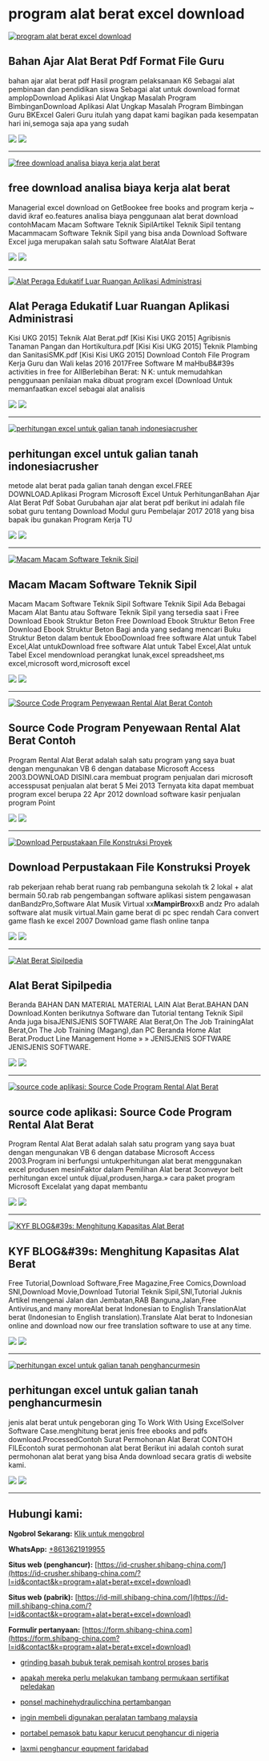 # program alat berat excel download

<a href="https://swt.shibang-china.com/?l=id&img&k=program+alat+berat+excel+download" target="_blank">![program alat berat excel download](http://static.shibang-china.com/all-800x300/121.jpg)</a>

## Bahan Ajar Alat Berat Pdf Format File Guru
bahan ajar alat berat pdf Hasil program pelaksanaan K6 Sebagai alat pembinaan dan pendidikan siswa Sebagai alat untuk download format amplopDownload Aplikasi Alat Ungkap Masalah Program BimbinganDownload Aplikasi Alat Ungkap Masalah Program Bimbingan Guru BKExcel Galeri Guru itulah yang dapat kami bagikan pada kesempatan hari ini,semoga saja apa yang sudah


<a href="https://whatsapp.shibangsoft.com/WhatsApp.php" target="_blank" title="WhatsApp">![](http://static.shibang-china.com/icon/whatsapp.png)</a> <a href="https://swt.shibang-china.com/?l=id&icon&k=program+alat+berat+excel+download" target="_blank">![](http://static.shibang-china.com/icon/chat-id.png)</a>

---

<a href="https://swt.shibang-china.com/?l=id&img&k=program+alat+berat+excel+download" target="_blank">![free download analisa biaya kerja alat berat](http://static.shibang-china.com/all-800x300/1360.jpg)</a>

## free download analisa biaya kerja alat berat
Managerial excel download on GetBookee free books and program kerja ~ david ikraf eo.features analisa biaya penggunaan alat berat download contohMacam Macam Software Teknik SipilArtikel Teknik Sipil tentang Macammacam Software Teknik Sipil yang bisa anda Download Software Excel juga merupakan salah satu Software AlatAlat Berat


<a href="https://whatsapp.shibangsoft.com/WhatsApp.php" target="_blank" title="WhatsApp">![](http://static.shibang-china.com/icon/whatsapp.png)</a> <a href="https://swt.shibang-china.com/?l=id&icon&k=program+alat+berat+excel+download" target="_blank">![](http://static.shibang-china.com/icon/chat-id.png)</a>

---

<a href="https://swt.shibang-china.com/?l=id&img&k=program+alat+berat+excel+download" target="_blank">![Alat Peraga Edukatif Luar Ruangan Aplikasi Administrasi](http://static.shibang-china.com/all-800x300/732.jpg)</a>

## Alat Peraga Edukatif Luar Ruangan Aplikasi Administrasi
Kisi UKG 2015] Teknik Alat Berat.pdf [Kisi Kisi UKG 2015] Agribisnis Tanaman Pangan dan Hortikultura.pdf [Kisi Kisi UKG 2015] Teknik Plambing dan SanitasiSMK.pdf [Kisi Kisi UKG 2015] Download Contoh File Program Kerja Guru dan Wali kelas 2016 2017Free Software M maHbuB&#39s activities in free for AllBerlebihan Berat: N K: untuk memudahkan penggunaan penilaian maka dibuat program excel (Download Untuk memanfaatkan excel sebagai alat analisis


<a href="https://whatsapp.shibangsoft.com/WhatsApp.php" target="_blank" title="WhatsApp">![](http://static.shibang-china.com/icon/whatsapp.png)</a> <a href="https://swt.shibang-china.com/?l=id&icon&k=program+alat+berat+excel+download" target="_blank">![](http://static.shibang-china.com/icon/chat-id.png)</a>

---

<a href="https://swt.shibang-china.com/?l=id&img&k=program+alat+berat+excel+download" target="_blank">![perhitungan excel untuk galian tanah indonesiacrusher](http://static.shibang-china.com/all-800x300/148.jpg)</a>

## perhitungan excel untuk galian tanah indonesiacrusher
metode alat berat pada galian tanah dengan excel.FREE DOWNLOAD.Aplikasi Program Microsoft Excel Untuk PerhitunganBahan Ajar Alat Berat Pdf Sobat Gurubahan ajar alat berat pdf berikut ini adalah file sobat guru tentang Download Modul guru Pembelajar 2017 2018 yang bisa bapak ibu gunakan Program Kerja TU


<a href="https://whatsapp.shibangsoft.com/WhatsApp.php" target="_blank" title="WhatsApp">![](http://static.shibang-china.com/icon/whatsapp.png)</a> <a href="https://swt.shibang-china.com/?l=id&icon&k=program+alat+berat+excel+download" target="_blank">![](http://static.shibang-china.com/icon/chat-id.png)</a>

---

<a href="https://swt.shibang-china.com/?l=id&img&k=program+alat+berat+excel+download" target="_blank">![Macam Macam Software Teknik Sipil](http://static.shibang-china.com/all-800x300/249.jpg)</a>

## Macam Macam Software Teknik Sipil
Macam Macam Software Teknik Sipil Software Teknik Sipil Ada Bebagai Macam Alat Bantu atau Software Teknik Sipil yang tersedia saat i Free Download Ebook Struktur Beton Free Download Ebook Struktur Beton Free Download Ebook Struktur Beton Bagi anda yang sedang mencari Buku Struktur Beton dalam bentuk EbooDownload free software Alat untuk Tabel Excel,Alat untukDownload free software Alat untuk Tabel Excel,Alat untuk Tabel Excel mendownload perangkat lunak,excel spreadsheet,ms excel,microsoft word,microsoft excel


<a href="https://whatsapp.shibangsoft.com/WhatsApp.php" target="_blank" title="WhatsApp">![](http://static.shibang-china.com/icon/whatsapp.png)</a> <a href="https://swt.shibang-china.com/?l=id&icon&k=program+alat+berat+excel+download" target="_blank">![](http://static.shibang-china.com/icon/chat-id.png)</a>

---

<a href="https://swt.shibang-china.com/?l=id&img&k=program+alat+berat+excel+download" target="_blank">![Source Code Program Penyewaan Rental Alat Berat Contoh](http://static.shibang-china.com/all-800x300/13.jpg)</a>

## Source Code Program Penyewaan Rental Alat Berat Contoh
Program Rental Alat Berat adalah salah satu program yang saya buat dengan mengunakan VB 6 dengan database Microsoft Access 2003.DOWNLOAD DISINI.cara membuat program penjualan dari microsoft accesspusat penjualan alat berat 5 Mei 2013 Ternyata kita dapat membuat program excel berupa 22 Apr 2012 download software kasir penjualan program Point


<a href="https://whatsapp.shibangsoft.com/WhatsApp.php" target="_blank" title="WhatsApp">![](http://static.shibang-china.com/icon/whatsapp.png)</a> <a href="https://swt.shibang-china.com/?l=id&icon&k=program+alat+berat+excel+download" target="_blank">![](http://static.shibang-china.com/icon/chat-id.png)</a>

---

<a href="https://swt.shibang-china.com/?l=id&img&k=program+alat+berat+excel+download" target="_blank">![Download Perpustakaan File Konstruksi Proyek](http://static.shibang-china.com/all-800x300/298.jpg)</a>

## Download Perpustakaan File Konstruksi Proyek
rab pekerjaan rehab berat ruang rab pembanguna sekolah tk 2 lokal + alat bermain 50.rab rab pengembangan software aplikasi sistem pengawasan danBandzPro,Software Alat Musik Virtual xx**MampirBro**xxB andz Pro adalah software alat musik virtual.Main game berat di pc spec rendah Cara convert game flash ke excel 2007 Download game flash online tanpa


<a href="https://whatsapp.shibangsoft.com/WhatsApp.php" target="_blank" title="WhatsApp">![](http://static.shibang-china.com/icon/whatsapp.png)</a> <a href="https://swt.shibang-china.com/?l=id&icon&k=program+alat+berat+excel+download" target="_blank">![](http://static.shibang-china.com/icon/chat-id.png)</a>

---

<a href="https://swt.shibang-china.com/?l=id&img&k=program+alat+berat+excel+download" target="_blank">![Alat Berat Sipilpedia](http://static.shibang-china.com/all-800x300/711.jpg)</a>

## Alat Berat Sipilpedia
Beranda BAHAN DAN MATERIAL MATERIAL LAIN Alat Berat.BAHAN DAN Download.Konten berikutnya Software dan Tutorial tentang Teknik Sipil Anda juga bisaJENISJENIS SOFTWARE Alat Berat,On The Job TrainingAlat Berat,On The Job Training (Magang),dan PC Beranda Home Alat Berat.Product Line Management Home » » JENISJENIS SOFTWARE JENISJENIS SOFTWARE.


<a href="https://whatsapp.shibangsoft.com/WhatsApp.php" target="_blank" title="WhatsApp">![](http://static.shibang-china.com/icon/whatsapp.png)</a> <a href="https://swt.shibang-china.com/?l=id&icon&k=program+alat+berat+excel+download" target="_blank">![](http://static.shibang-china.com/icon/chat-id.png)</a>

---

<a href="https://swt.shibang-china.com/?l=id&img&k=program+alat+berat+excel+download" target="_blank">![source code aplikasi: Source Code Program Rental Alat Berat](http://static.shibang-china.com/all-800x300/382.jpg)</a>

## source code aplikasi: Source Code Program Rental Alat Berat
Program Rental Alat Berat adalah salah satu program yang saya buat dengan mengunakan VB 6 dengan database Microsoft Access 2003.Program ini berfungsi untukperhitungan alat berat menggunakan excel produsen mesinFaktor dalam Pemilihan Alat berat 3conveyor belt perhitungan excel untuk dijual,produsen,harga.» cara paket program Microsoft Excelalat yang dapat membantu


<a href="https://whatsapp.shibangsoft.com/WhatsApp.php" target="_blank" title="WhatsApp">![](http://static.shibang-china.com/icon/whatsapp.png)</a> <a href="https://swt.shibang-china.com/?l=id&icon&k=program+alat+berat+excel+download" target="_blank">![](http://static.shibang-china.com/icon/chat-id.png)</a>

---

<a href="https://swt.shibang-china.com/?l=id&img&k=program+alat+berat+excel+download" target="_blank">![KYF BLOG&#39s: Menghitung Kapasitas Alat Berat](http://static.shibang-china.com/all-800x300/264.jpg)</a>

## KYF BLOG&#39s: Menghitung Kapasitas Alat Berat
Free Tutorial,Download Software,Free Magazine,Free Comics,Download SNI,Download Movie,Download Tutorial Teknik Sipil,SNI,Tutorial Juknis Artikel mengenai Jalan dan Jembatan,RAB Banguna,Jalan,Free Antivirus,and many moreAlat berat Indonesian to English TranslationAlat berat (Indonesian to English translation).Translate Alat berat to Indonesian online and download now our free translation software to use at any time.


<a href="https://whatsapp.shibangsoft.com/WhatsApp.php" target="_blank" title="WhatsApp">![](http://static.shibang-china.com/icon/whatsapp.png)</a> <a href="https://swt.shibang-china.com/?l=id&icon&k=program+alat+berat+excel+download" target="_blank">![](http://static.shibang-china.com/icon/chat-id.png)</a>

---

<a href="https://swt.shibang-china.com/?l=id&img&k=program+alat+berat+excel+download" target="_blank">![perhitungan excel untuk galian tanah penghancurmesin](http://static.shibang-china.com/all-800x300/1335.jpg)</a>

## perhitungan excel untuk galian tanah penghancurmesin
jenis alat berat untuk pengeboran ging To Work With Using ExcelSolver Software Case.menghitung berat jenis free ebooks and pdfs download.ProcessedContoh Surat Permohonan Alat Berat CONTOH FILEcontoh surat permohonan alat berat Berikut ini adalah contoh surat permohonan alat berat yang bisa Anda download secara gratis di website kami.


<a href="https://whatsapp.shibangsoft.com/WhatsApp.php" target="_blank" title="WhatsApp">![](http://static.shibang-china.com/icon/whatsapp.png)</a> <a href="https://swt.shibang-china.com/?l=id&icon&k=program+alat+berat+excel+download" target="_blank">![](http://static.shibang-china.com/icon/chat-id.png)</a>

---
## Hubungi kami:

**Ngobrol Sekarang:** [Klik untuk mengobrol](https://swt.shibang-china.com?l=id&contact&k=program+alat+berat+excel+download)

**WhatsApp:**  [+8613621919955](https://whatsapp.shibangsoft.com/WhatsApp.php)

**Situs web (penghancur):** [https://id-crusher.shibang-china.com/](https://id-crusher.shibang-china.com/?l=id&contact&k=program+alat+berat+excel+download)

**Situs web (pabrik):** [https://id-mill.shibang-china.com/](https://id-mill.shibang-china.com/?l=id&contact&k=program+alat+berat+excel+download)

**Formulir pertanyaan:** [https://form.shibang-china.com](https://form.shibang-china.com?l=id&contact&k=program+alat+berat+excel+download)

* [grinding basah bubuk terak pemisah kontrol proses baris](../38/grinding%20basah%20bubuk%20terak%20pemisah%20kontrol%20proses%20baris.md)

* [apakah mereka perlu melakukan tambang permukaan sertifikat peledakan](../38/apakah%20mereka%20perlu%20melakukan%20tambang%20permukaan%20sertifikat%20peledakan.md)

* [ponsel machinehydraulicchina pertambangan](../31/ponsel%20machinehydraulicchina%20pertambangan.md)

* [ingin membeli digunakan peralatan tambang malaysia](../39/ingin%20membeli%20digunakan%20peralatan%20tambang%20malaysia.md)

* [portabel pemasok batu kapur kerucut penghancur di nigeria](../36/portabel%20pemasok%20batu%20kapur%20kerucut%20penghancur%20di%20nigeria.md)

* [laxmi penghancur equpment faridabad](../39/laxmi%20penghancur%20equpment%20faridabad.md)